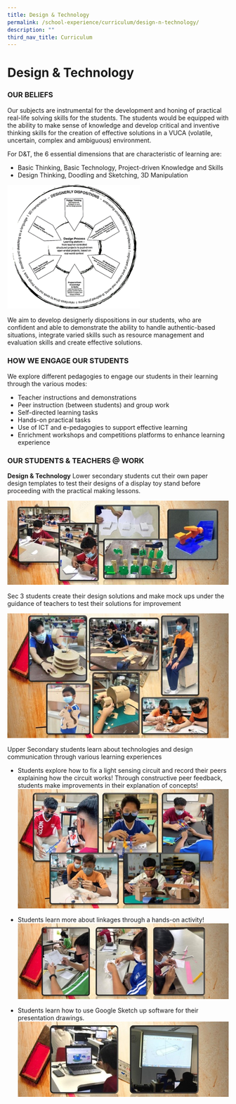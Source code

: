 ```yaml
---
title: Design & Technology
permalink: /school-experience/curriculum/design-n-technology/
description: ""
third_nav_title: Curriculum
---
```

# **Design & Technology**

### OUR BELIEFS

Our subjects are instrumental for the development and honing of practical real-life solving skills for the students. The students would be equipped with the ability to make sense of knowledge and develop critical and inventive thinking skills for the creation of effective solutions in a VUCA (volatile, uncertain, complex and ambiguous) environment.

For D&T, the 6 essential dimensions that are characteristic of learning are:

*   Basic Thinking, Basic Technology, Project-driven Knowledge and Skills
*   Design Thinking, Doodling and Sketching, 3D Manipulation

<img src="/images/DT1.png" 
     style="width:60%">

We aim to develop designerly dispositions in our students, who are confident and able to demonstrate the ability to handle authentic-based situations, integrate varied skills such as resource management and evaluation skills and create effective solutions.


### HOW WE ENGAGE OUR STUDENTS

We explore different pedagogies to engage our students in their learning through the various modes:

*   Teacher instructions and demonstrations
*   Peer instruction (between students) and group work
*   Self-directed learning tasks
*   Hands-on practical tasks
*   Use of ICT and e-pedagogies to support effective learning
*   Enrichment workshops and competitions platforms to enhance learning experience

### OUR STUDENTS & TEACHERS @ WORK

**Design & Technology** Lower secondary students cut their own paper design templates to test their designs of a display toy stand before proceeding with the practical making lessons.

![](/images/CT1.jpg)

Sec 3 students create their design solutions and make mock ups under the guidance of teachers to test their solutions for improvement

![](/images/DT2.jpg)

Upper Secondary students learn about technologies and design communication through various learning experiences

*   Students explore how to fix a light sensing circuit and record their peers explaining how the circuit works! Through constructive peer feedback, students make improvements in their explanation of concepts!
 ![](/images/DT3.jpg)
 
*  Students learn more about linkages through a hands-on activity!
![](/images/CT4.jpg)

* Students learn how to use Google Sketch up software for their presentation drawings.
![](/images/CT5.jpg)